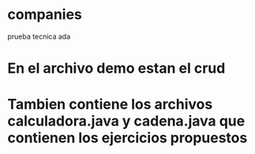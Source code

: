 # companies
prueba tecnica ada


# En el archivo demo estan el crud

# Tambien contiene los archivos calculadora.java y cadena.java que contienen los ejercicios propuestos